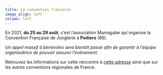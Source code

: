 ```yaml
---
title: La convention française
image_align: left
column: left
---
```


En 2021, **du 25 au 29 août**, c’est l’association Mamagabe qui organise la
Convention Française de Jonglerie à **Poitiers** (86).

*Un appel massif à bénévoles sera bientôt passé afin de garantir à l’équipe organisatrice de pouvoir assurer l’évènement.*

Retrouvez les informations sur cette rencontre à [cette adresse](https://www.facebook.com/groups/132641280106271/) ainsi que sur les
autres conventions régionales de France.
